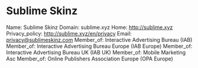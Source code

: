 
# Sublime Skinz

Name: Sublime Skinz
Domain: sublime.xyz
Home: http://sublime.xyz
Privacy_policy: http://sublime.xyz/en/privacy
Email: privacy@sublimeskinz.com
Member_of: Interactive Advertising Bureau (IAB)
Member_of: Interactive Advertising Bureau Europe (IAB Europe)
Member_of: Interactive Advertising Bureau UK (IAB UK)
Member_of: Mobile Marketing Asc
Member_of: Online Publishers Association Europe (OPA Europe)
